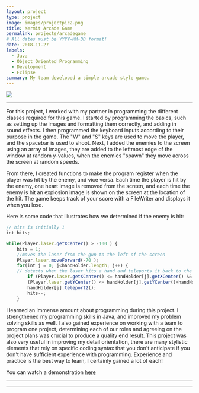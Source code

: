 ```yaml
---
layout: project
type: project
image: images/projectpic2.png
title: Kermit Arcade Game
permalink: projects/arcadegame
# All dates must be YYYY-MM-DD format!
date: 2018-11-27
labels:
  - Java
  - Object Oriented Programming
  - Development
  - Eclipse
summary: My team developed a simple arcade style game.
---
```


<img class="ui image" src="{{ site.baseurl }}/images/projectpic.png">
<hr>

 For this project, I worked with my partner in programming the different classes required for this game.  I started by programming the basics, such as setting up the images and formatting them correctly, and adding in sound effects. I then programmed the keyboard inputs according to their purpose in the game.  The "W" and "S" keys are used to move the player, and the spacebar is used to shoot.  Next, I added the enemies to the screen using an array of images, they are added to the leftmost edge of the window at random y-values, when the enemies "spawn" they move across the screen at random speeds. 
 
 From there, I created functions to make the program register when the player was hit by the enemy, and vice versa.  Each time the player is hit by the enemy, one heart image is removed from the screen, and each time the enemy is hit an explosion image is shown on the screen at the location of the hit. The game keeps track of your score with a FileWriter and displays it when you lose.

Here is some code that illustrates how we determined if the enemy is hit:

```js
// hits is initially 1 
int hits;

while(Player.laser.getXCenter() > -100 ) {
	hits = 1;
	//moves the laser from the gun to the left of the screen
	Player.laser.moveForward(-70 );
	for(int j = 0; j<handHolder.length; j++) {
	// detects when the laser hits a hand and teleports it back to the left of the screen
		if (Player.laser.getXCenter() <= handHolder[j].getXCenter() &&
		(Player.laser.getYCenter() <= handHolder[j].getYCenter()+handHolder[j].getHeight()/2 && 
		handHolder[j].teleport2();
		hits--;
	}
```
I learned an immense amount about programming during this project. I strengthened my programming skills in Java, and improved my problem solving skills as well. I also gained experience on working with a team to program one project, determining each of our roles and agreeing on the project plans was crucial to produce a quality end result. This project was also very useful in improving my detail orientation, there are many stylistic elements that rely on specific coding syntax that you don't anticipate if you don't have sufficient experience with programming. Experience and practice is the best way to learn, I certainly gained a lot of each!

You can watch a demonstration [here](https://www.youtube.com/watch?v=uDI-i-WEaTo&feature=share)

<hr>
<hr>



